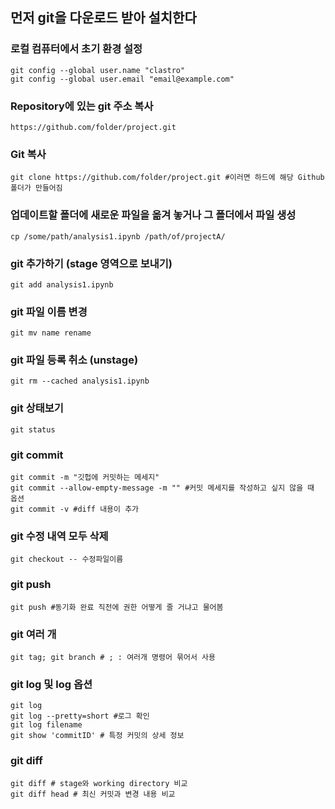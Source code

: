 ## 먼저 git을 다운로드 받아 설치한다

### 로컬 컴퓨터에서 초기 환경 설정

``` 
git config --global user.name "clastro"
git config --global user.email "email@example.com"
```

### Repository에 있는 git 주소 복사

``` 
https://github.com/folder/project.git
```

### Git 복사

```
git clone https://github.com/folder/project.git #이러면 하드에 해당 Github 폴더가 만들어짐
```

### 업데이트할 폴더에 새로운 파일을 옮겨 놓거나 그 폴더에서 파일 생성 

``` 
cp /some/path/analysis1.ipynb /path/of/projectA/
```

### git 추가하기 (stage 영역으로 보내기)
```
git add analysis1.ipynb
```

### git 파일 이름 변경
```
git mv name rename
```

### git 파일 등록 취소 (unstage)
```
git rm --cached analysis1.ipynb
```

### git 상태보기
```
git status
```

### git commit
```
git commit -m "깃헙에 커밋하는 메세지"
git commit --allow-empty-message -m "" #커밋 메세지를 작성하고 싶지 않을 때 옵션
git commit -v #diff 내용이 추가
```

### git 수정 내역 모두 삭제

```
git checkout -- 수정파일이름
```

### git push

```
git push #동기화 완료 직전에 권한 어떻게 줄 거냐고 물어봄
```

### git 여러 개 

```
git tag; git branch # ; : 여러개 명령어 묶어서 사용
```

### git log 및 log 옵션

```
git log
git log --pretty=short #로그 확인
git log filename
git show 'commitID' # 특정 커밋의 상세 정보
```

### git diff
```
git diff # stage와 working directory 비교
git diff head # 최신 커밋과 변경 내용 비교
```
